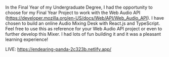 In the Final Year of my Undergraduate Degree, I had the opportunity to choose for my Final Year Project to work with the Web Audio API (https://developer.mozilla.org/en-US/docs/Web/API/Web_Audio_API).
I have chosen to build an online Audio Mixing Desk with React.js and TypeScript.
Feel free to use this as reference for your Web Audio API project or even to further develop this Mixer. I had lots of fun building it and it was a pleasant learning experience! 

LIVE: https://endearing-panda-2c323b.netlify.app/
